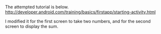 

The attempted tutorial is below.
http://developer.android.com/training/basics/firstapp/starting-activity.html


I modified it for the first screen to take two numbers, and for the second screen to display the sum.